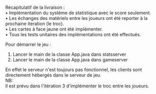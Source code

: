 
Récapitulatif de la livraison :  
• Implémentation du système de statistique avec le score seulement.  
• Les échanges des matériels  entre les  joueurs ont été reporter à la prochaine iteration (le troc).  
• Les cartes à face jaune ont été implémenter.  
• Tous les tests unitaires des implémentations ont été effectués.  

Pour démarrer le jeu :  
1. Lancer le main de la classe App.java dans statsserver  
2. Lancer le main de la classe App.java dans gameserver  

En effet le serveur n'est toujours pas fonctionnel, les clients sont directement hébergés dans le serveur de jeu.  
NB:  
Il est prévu dans l'itération 3 d'implémenter le troc entre les joueurs.  
